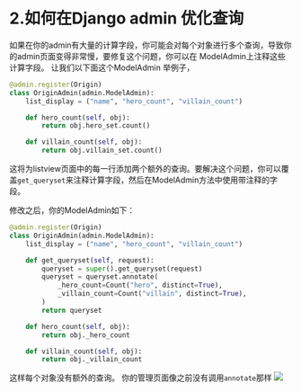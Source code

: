 # 2.如何在Django admin 优化查询
如果在你的admin有大量的计算字段，你可能会对每个对象进行多个查询，导致你的admin页面变得非常慢，要修复这个问题，你可以在
ModelAdmin上注释这些计算字段。
让我们以下面这个ModelAdmin 举例子，
```Python
@admin.register(Origin)
class OriginAdmin(admin.ModelAdmin):
    list_display = ("name", "hero_count", "villain_count")

    def hero_count(self, obj):
        return obj.hero_set.count()

    def villain_count(self, obj):
        return obj.villain_set.count()
``` 
这将为listview页面中的每一行添加两个额外的查询。要解决这个问题，你可以覆盖`get_queryset`来注释计算字段，然后在ModelAdmin方法中使用带注释的字段。

修改之后，你的ModelAdmin如下：
```Python
@admin.register(Origin)
class OriginAdmin(admin.ModelAdmin):
    list_display = ("name", "hero_count", "villain_count")

    def get_queryset(self, request):
        queryset = super().get_queryset(request)
        queryset = queryset.annotate(
            _hero_count=Count("hero", distinct=True),
            _villain_count=Count("villain", distinct=True),
        )
        return queryset

    def hero_count(self, obj):
        return obj._hero_count

    def villain_count(self, obj):
        return obj._villain_count
```
这样每个对象没有额外的查询。 你的管理页面像之前没有调用`annotate`那样
![](https://books.agiliq.com/projects/django-admin-cookbook/en/latest/_images/calculated_field.png)
